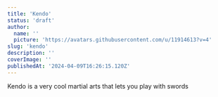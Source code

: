 ```yaml
---
title: 'Kendo'
status: 'draft'
author:
  name: ''
  picture: 'https://avatars.githubusercontent.com/u/11914613?v=4'
slug: 'kendo'
description: ''
coverImage: ''
publishedAt: '2024-04-09T16:26:15.120Z'
---
```


Kendo is a very cool martial arts that lets you play with swords